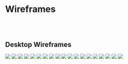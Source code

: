 # Wireframes
&nbsp;
---

## Desktop Wireframes

![](/documents/wireframes/desktop/1home_screen.png)
![](/documents/wireframes/desktop/2.png)
![](/documents/wireframes/desktop/3.png)
![](/documents/wireframes/desktop/4.png)
![](/documents/wireframes/desktop/5.png)
![](/documents/wireframes/desktop/6.png)
![](/documents/wireframes/desktop/7.png)
![](/documents/wireframes/desktop/8.png)
![](/documents/wireframes/desktop/9.png)
![](/documents/wireframes/desktop/10.png)
![](/documents/wireframes/desktop/11.png)
![](/documents/wireframes/desktop/12.png)
![](/documents/wireframes/desktop/13.png)
![](/documents/wireframes/desktop/14.png)
![](/documents/wireframes/desktop/15.png)
![](/documents/wireframes/desktop/16.png)
![](/documents/wireframes/desktop/17.png)
![](/documents/wireframes/desktop/18.png)
![](/documents/wireframes/desktop/19.png)

